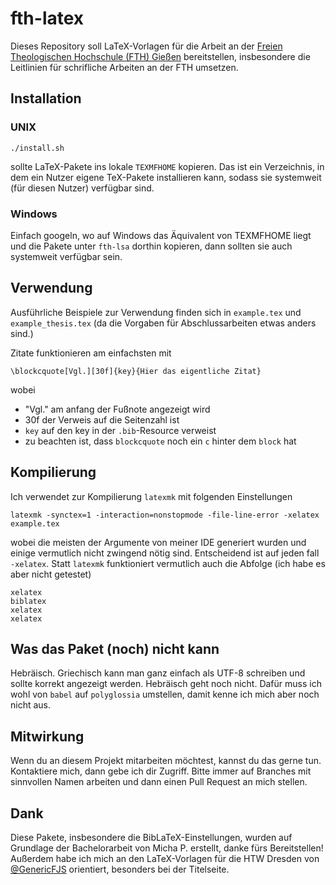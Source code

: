 # fth-latex
Dieses Repository soll LaTeX-Vorlagen für die Arbeit an der [Freien Theologischen Hochschule (FTH) Gießen](https://fthgiessen.de) bereitstellen, insbesondere die Leitlinien für schrifliche Arbeiten an der FTH umsetzen.

## Installation
### UNIX
```
./install.sh
```
sollte LaTeX-Pakete ins lokale `TEXMFHOME` kopieren. Das ist ein Verzeichnis, in dem ein Nutzer eigene TeX-Pakete installieren kann, sodass sie systemweit (für diesen Nutzer) verfügbar sind.

### Windows
Einfach googeln, wo auf Windows das Äquivalent von TEXMFHOME liegt und die Pakete unter `fth-lsa` dorthin kopieren, dann sollten sie auch systemweit verfügbar sein.

## Verwendung
Ausführliche Beispiele zur Verwendung finden sich in `example.tex` und `example_thesis.tex` (da die Vorgaben für Abschlussarbeiten etwas anders sind.)

Zitate funktionieren am einfachsten mit
```
\blockcquote[Vgl.][30f]{key}{Hier das eigentliche Zitat}
```
wobei
- "Vgl." am anfang der Fußnote angezeigt wird
- 30f der Verweis auf die Seitenzahl ist
- `key` auf den key in der `.bib`-Resource verweist
- zu beachten ist, dass `blockcquote` noch ein `c` hinter dem `block` hat

## Kompilierung
Ich verwendet zur Kompilierung `latexmk` mit folgenden Einstellungen
```
latexmk -synctex=1 -interaction=nonstopmode -file-line-error -xelatex example.tex
```
wobei die meisten der Argumente von meiner IDE generiert wurden und einige vermutlich nicht zwingend nötig sind. Entscheidend ist auf jeden fall `-xelatex`. Statt `latexmk` funktioniert vermutlich auch die Abfolge (ich habe es aber nicht getestet)
```
xelatex
biblatex
xelatex
xelatex
```

## Was das Paket (noch) nicht kann
Hebräisch. Griechisch kann man ganz einfach als UTF-8 schreiben und sollte korrekt angezeigt werden. Hebräisch geht noch nicht. Dafür muss ich wohl von `babel` auf `polyglossia` umstellen, damit kenne ich mich aber noch nicht aus.

## Mitwirkung
Wenn du an diesem Projekt mitarbeiten möchtest, kannst du das gerne tun. Kontaktiere mich, dann gebe ich dir Zugriff. Bitte immer auf Branches mit sinnvollen Namen arbeiten und dann einen Pull Request an mich stellen.

## Dank
Diese Pakete, insbesondere die BibLaTeX-Einstellungen, wurden auf Grundlage der Bachelorarbeit von Micha P. erstellt, danke fürs Bereitstellen! Außerdem habe ich mich an den LaTeX-Vorlagen für die HTW Dresden von [@GenericFJS](https://github.com/genericFJS) orientiert, besonders bei der Titelseite.

